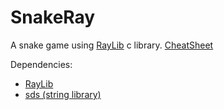 # SnakeRay

A snake game using [RayLib](https://www.raylib.com/examples.html) c library.
[CheatSheet](https://www.raylib.com/cheatsheet/cheatsheet.html)

Dependencies:
* [RayLib](https://github.com/raysan5/raylib) 
* [sds (string library)](https://github.com/nothings/stb)
